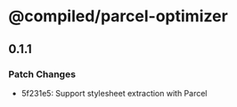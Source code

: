 # @compiled/parcel-optimizer

## 0.1.1

### Patch Changes

- 5f231e5: Support stylesheet extraction with Parcel
